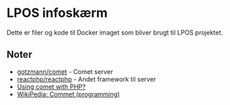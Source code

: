 # LPOS infoskærm

Dette er filer og kode til Docker imaget som bliver brugt til LPOS projektet.

## Noter
- [gotzmann/comet](https://github.com/gotzmann/comet) - Comet server
- [reactphp/reactphp](https://github.com/reactphp/reactphp) - Andet framework til server
- [Using comet with PHP?](https://stackoverflow.com/questions/603201/using-comet-with-php)
- [WikiPedia: Commet (programming)](https://en.wikipedia.org/wiki/Comet_%28programming%29)